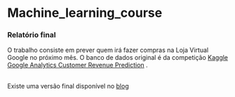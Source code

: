 # Machine_learning_course

### Relatório final

O trabalho consiste em prever quem irá fazer compras na Loja Virtual Google no próximo mês. O banco de dados original é da competição [Kaggle Google Analytics Customer Revenue Prediction](https://www.kaggle.com/c/ga-customer-revenue-prediction) .
 <br>
 <br>

Existe uma versão final disponível no [blog](https://tainaweb-en.netlify.app/tutorials/)  


